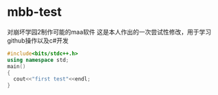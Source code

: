 # mbb-test
对崩坏学园2制作可能的maa软件
这是本人作出的一次尝试性修改，用于学习github操作以及c#开发
~~~c++
#include<bits/stdc++.h>
using namespace std;
main()
{
  cout<<"first test"<<endl;
}
